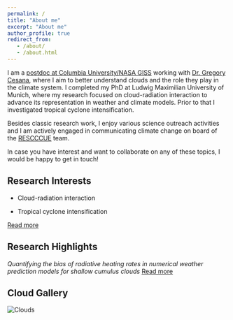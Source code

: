 ```yaml
---
permalink: /
title: "About me"
excerpt: "About me"
author_profile: true
redirect_from: 
   - /about/
   - /about.html
---
```

I am a [postdoc at Columbia University/NASA GISS](https://ccsr.columbia.edu/people/nina-crnivec) working with [Dr. Gregory Cesana](https://ccsr.columbia.edu/people/gregory-cesana), where I aim to better understand clouds and the role they play in the climate system. I completed my PhD at Ludwig Maximilian University of Munich, where my research focused on cloud-radiation interaction to advance its representation in weather and climate models. Prior to that I investigated tropical cyclone intensification.

Besides classic research work, I enjoy various science outreach activities and I am actively engaged in communicating climate change on board of the [RESCCCUE](https://www.emetsoc.org/oc2020-for-rescccue-slovenia/) team.

In case you have interest and want to collaborate on any of these topics, I would be happy to get in touch!

Research Interests
------
- Cloud-radiation interaction

- Tropical cyclone intensification

[Read more](https://ninacrnivec.github.io/research/)

Research Highlights
------
_Quantifying the bias of radiative heating rates in numerical weather prediction models for shallow cumulus clouds_ [Read more](https://www.atmos-chem-phys.net/19/8083/2019/)

Cloud Gallery
------
![Clouds](/images/CloudTypesNC.jpg)

